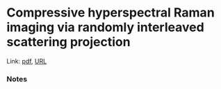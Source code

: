 
# Compressive hyperspectral Raman imaging via randomly interleaved scattering projection

Link: [pdf](zotero://select/items/@Yuan2021Compressive), [URL](https://opg.optica.org/abstract.cfm?URI=optica-8-11-1462)

### Notes